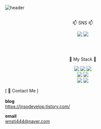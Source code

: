 ![header](https://capsule-render.vercel.app/api?type=rect&color=auto&height=300&section=header&text=Welcome&fontSize=100&desc=JunseoPark%20Profile&descAlignY=65&descAlign=64)
</br></br>
<p align="center">📫 SNS 📫 </p>

<p align="center">
<a href="https://www.instagram.com/znsojtf" target="_blank"><img src="https://img.shields.io/badge/instagram-ff69b4?style=flat-square&logo=instagram&logoColor=white"/></a>
<a href="https://jnsodevelop.tistory.com/" target="_blank"><img src="https://img.shields.io/badge/tistory-9cf?style=flat-square&logo=tistory&logoColor=white"/></a>
</p></br></br>

<p align="center">🔭 My Stack 🔭</p>
<p align="center">
 <img src="https://img.shields.io/badge/Python-3766AB?style=flat-square&logo=Python&logoColor=white"/>
 <img src="https://img.shields.io/badge/C++-yellow?style=flat-square&logo=C%2B%2b&logoColor=white"/>
 <img src="https://img.shields.io/badge/Java-orange?style=flat-square&logo=Eclipse IDE&logoColor=white"/></br>
 <img src="https://img.shields.io/badge/HTML-green?style=flat-square&logo=HTML5&logoColor=white"/>
 <img src="https://img.shields.io/badge/CSS-lightgrey?style=flat-square&logo=CSS3&logoColor=white"/><br>
 <img src="https://img.shields.io/badge/Spring-blue?style=flat-square&logo=Spring&logoColor=white"/>
 <img src="https://img.shields.io/badge/MySQL-red?style=flat-square&logo=MySQL&logoColor=white"/>
</p>


[ 💬 Contact Me ]
<br><br>
**blog**
<br>
https://jnsodevelop.tistory.com/

**email**
<br>
wnstj444@naver.com

<!--
**JunseoParKK/JunseoParKK** is a ✨ _special_ ✨ repository because its `README.md` (this file) appears on your GitHub profile.
Here are some ideas to get you started:

- 🔭 I’m currently working on ...
- 🌱 I’m currently learning ...
- 👯 I’m looking to collaborate on ...
- 🤔 I’m looking for help with ...
- 💬 Ask me about ...
- 📫 How to reach me: ...
- 😄 Pronouns: ...
- ⚡ Fun fact: ...
-->
